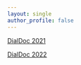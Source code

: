 ```yaml
---
layout: single
author_profile: false
---
```


[DialDoc 2021](https://doc2dial.github.io/workshop2021/)

[DialDoc 2022](https://doc2dial.github.io/workshop2022/)